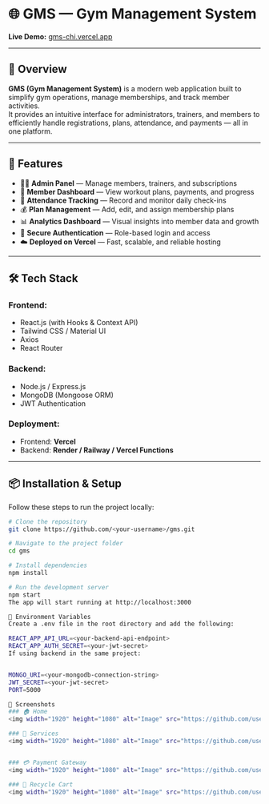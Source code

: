 # 🌐 GMS — Gym Management System

**Live Demo:** [gms-chi.vercel.app](https://gms-chi.vercel.app)

---

## 🧩 Overview
**GMS (Gym Management System)** is a modern web application built to simplify gym operations, manage memberships, and track member activities.  
It provides an intuitive interface for administrators, trainers, and members to efficiently handle registrations, plans, attendance, and payments — all in one platform.

---

## 🚀 Features

- 🧑‍💼 **Admin Panel** — Manage members, trainers, and subscriptions  
- 💪 **Member Dashboard** — View workout plans, payments, and progress  
- 📅 **Attendance Tracking** — Record and monitor daily check-ins  
- 💰 **Plan Management** — Add, edit, and assign membership plans  
- 📊 **Analytics Dashboard** — Visual insights into member data and growth  
- 🔐 **Secure Authentication** — Role-based login and access  
- ☁️ **Deployed on Vercel** — Fast, scalable, and reliable hosting  

---

## 🛠️ Tech Stack

### Frontend:
- React.js (with Hooks & Context API)  
- Tailwind CSS / Material UI  
- Axios  
- React Router  

### Backend:
- Node.js / Express.js  
- MongoDB (Mongoose ORM)  
- JWT Authentication  

### Deployment:
- Frontend: **Vercel**  
- Backend: **Render / Railway / Vercel Functions**

---

## 📦 Installation & Setup

Follow these steps to run the project locally:

```bash
# Clone the repository
git clone https://github.com/<your-username>/gms.git

# Navigate to the project folder
cd gms

# Install dependencies
npm install

# Run the development server
npm start
The app will start running at http://localhost:3000

🔐 Environment Variables
Create a .env file in the root directory and add the following:

REACT_APP_API_URL=<your-backend-api-endpoint>
REACT_APP_AUTH_SECRET=<your-jwt-secret>
If using backend in the same project:


MONGO_URI=<your-mongodb-connection-string>
JWT_SECRET=<your-jwt-secret>
PORT=5000

📸 Screenshots
### 🏠 Home
<img width="1920" height="1080" alt="Image" src="https://github.com/user-attachments/assets/3ce3b9cc-aa34-4090-a048-cdc9252be321" />

### 🧩 Services
<img width="1920" height="1080" alt="Image" src="https://github.com/user-attachments/assets/184db8fa-1942-46b7-87fc-9dfc7079178f" />


### 💳 Payment Gateway
<img width="1920" height="1080" alt="Image" src="https://github.com/user-attachments/assets/6d14b3b4-31c4-48cb-8cde-89ac232ed554" />

### 🔄 Recycle Cart
<img width="1920" height="1080" alt="Image" src="https://github.com/user-attachments/assets/56f5524a-00a1-436c-ab47-a03c42b5c7bc" />




